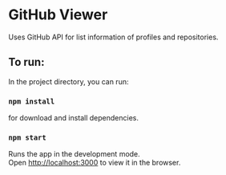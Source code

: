 # GitHub Viewer
Uses GitHub API for list information of profiles and repositories.

## To run:

In the project directory, you can run:
### `npm install`
for download and install dependencies.

### `npm start`
Runs the app in the development mode.<br />
Open [http://localhost:3000](http://localhost:3000) to view it in the browser.
